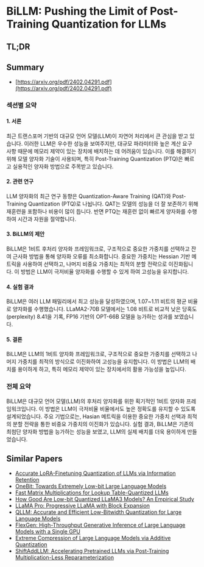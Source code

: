 # BiLLM: Pushing the Limit of Post-Training Quantization for LLMs
## TL;DR
## Summary
- [https://arxiv.org/pdf/2402.04291.pdf](https://arxiv.org/pdf/2402.04291.pdf)

### 섹션별 요약

#### 1. 서론
최근 트랜스포머 기반의 대규모 언어 모델(LLM)이 자연어 처리에서 큰 관심을 받고 있습니다. 이러한 LLM은 우수한 성능을 보여주지만, 대규모 파라미터와 높은 계산 요구 사항 때문에 메모리 제약이 있는 장치에 배치하는 데 어려움이 있습니다. 이를 해결하기 위해 모델 양자화 기술이 사용되며, 특히 Post-Training Quantization (PTQ)은 빠르고 실용적인 양자화 방법으로 주목받고 있습니다.

#### 2. 관련 연구
LLM 양자화의 최근 연구 동향은 Quantization-Aware Training (QAT)와 Post-Training Quantization (PTQ)로 나뉩니다. QAT는 모델의 성능을 더 잘 보존하기 위해 재훈련을 포함하나 비용이 많이 듭니다. 반면 PTQ는 재훈련 없이 빠르게 양자화를 수행하여 시간과 자원을 절약합니다.

#### 3. BiLLM의 제안
BiLLM은 1비트 후처리 양자화 프레임워크로, 구조적으로 중요한 가중치를 선택하고 잔여 근사화 방법을 통해 양자화 오류를 최소화합니다. 중요한 가중치는 Hessian 기반 메트릭을 사용하여 선택하고, 나머지 비중요 가중치는 최적의 분할 전략으로 이진화됩니다. 이 방법은 LLM이 극저비율 양자화를 수행할 수 있게 하여 고성능을 유지합니다.

#### 4. 실험 결과
BiLLM은 여러 LLM 패밀리에서 최고 성능을 달성하였으며, 1.07~1.11 비트의 평균 비율로 양자화를 수행했습니다. LLaMA2-70B 모델에서는 1.08 비트로 비교적 낮은 당혹도(perplexity) 8.41을 기록, FP16 기반의 OPT-66B 모델을 능가하는 성과를 보였습니다.

#### 5. 결론
BiLLM은 LLM의 1비트 양자화 프레임워크로, 구조적으로 중요한 가중치를 선택하고 나머지 가중치를 최적의 방식으로 이진화하여 고성능을 유지합니다. 이 방법은 LLM의 배치를 용이하게 하고, 특히 메모리 제약이 있는 장치에서의 활용 가능성을 높입니다.

### 전체 요약
BiLLM은 대규모 언어 모델(LLM)의 후처리 양자화를 위한 획기적인 1비트 양자화 프레임워크입니다. 이 방법은 LLM이 극저비율 비율에서도 높은 정확도를 유지할 수 있도록 설계되었습니다. 주요 기법으로는, Hasian 메트릭을 이용한 중요한 가중치 선택과 최적의 분할 전략을 통한 비중요 가중치의 이진화가 있습니다. 실험 결과, BiLLM은 기존의 최첨단 양자화 방법을 능가하는 성능을 보였고, LLM의 실제 배치를 더욱 용이하게 만들었습니다.

## Similar Papers
- [Accurate LoRA-Finetuning Quantization of LLMs via Information Retention](2402.05445.md)
- [OneBit: Towards Extremely Low-bit Large Language Models](2402.11295.md)
- [Fast Matrix Multiplications for Lookup Table-Quantized LLMs](2407.10960.md)
- [How Good Are Low-bit Quantized LLaMA3 Models? An Empirical Study](2404.14047.md)
- [LLaMA Pro: Progressive LLaMA with Block Expansion](2401.02415.md)
- [QLLM: Accurate and Efficient Low-Bitwidth Quantization for Large Language Models](2310.08041.md)
- [FlexGen: High-Throughput Generative Inference of Large Language Models with a Single GPU](2303.06865.md)
- [Extreme Compression of Large Language Models via Additive Quantization](2401.06118.md)
- [ShiftAddLLM: Accelerating Pretrained LLMs via Post-Training Multiplication-Less Reparameterization](2406.05981.md)
